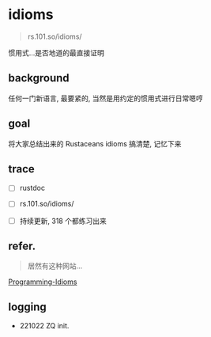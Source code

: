 # idioms
> rs.101.so/idioms/

惯用式...是否地道的最直接证明

## background

任何一门新语言, 最要紧的, 当然是用约定的惯用式进行日常嗯哼

## goal

将大家总结出来的 Rustaceans idioms 搞清楚, 记忆下来

## trace

- [ ] rustdoc
- [ ] rs.101.so/idioms/
- [ ] 持续更新, 318 个都练习出来


## refer.
> 居然有这种网站...

[Programming-Idioms](https://programming-idioms.org/all-idioms)


## logging

- 221022 ZQ init.

